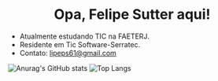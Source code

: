<h1 align="center">Opa, Felipe Sutter aqui!</h1>

- Atualmente estudando TIC na FAETERJ.
- Residente em Tic Software-Serratec. 
- Contato: lipeps61@gmail.com

![Anurag's GitHub stats](https://github-readme-stats.vercel.app/api?username=FelipeSutter&show_icons=true&theme=dark) ![Top Langs](https://github-readme-stats.vercel.app/api/top-langs/?username=FelipeSutter&layout=compact&theme=dark)


